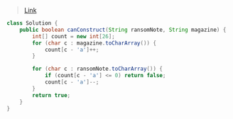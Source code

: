 > [Link](https://leetcode-cn.com/problems/ransom-note/)

```java
class Solution {
    public boolean canConstruct(String ransomNote, String magazine) {
        int[] count = new int[26];
        for (char c : magazine.toCharArray()) {
            count[c - 'a']++;
        }

        for (char c : ransomNote.toCharArray()) {
            if (count[c - 'a'] <= 0) return false;
            count[c - 'a']--;
        }
        return true;
    }
}
```
